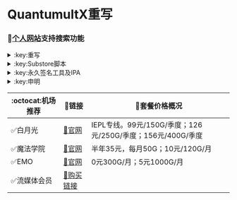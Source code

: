 # QuantumultX重写
### 🔔[个人网站](https://ybnet.ga)支持搜索功能
</details>

<details>
   <summary>:key:重写</summary>    


|:octocat:重写|:link:链接|
|--|--|
|:white_check_mark:重写合集|[:link:链接地址](https://ybnet.ga/rewrite/4in1.conf)|
|:white_check_mark:去广告|[:link:链接地址](https://ybnet.ga/rewrite/startingad.conf)|
|:white_check_mark:去广告mix|[:link:链接地址](https://ybnet.ga/rewrite/adultra.conf)|
|:white_check_mark:去广告mix+|[:link:链接地址](https://ybnet.ga/rewrite/adultraplus.conf)|
|:white_check_mark:百度云加速|[:link:链接地址](https://ybnet.ga/rewrite/BaiduCloud.conf)|
|:white_check_mark:扫描全能王|[:link:链接地址](https://ybnet.ga/rewrite/CamScanner.conf)|
|:white_check_mark:Emby|[:link:链接地址](https://ybnet.ga/rewrite/Emby.conf)|
|:white_check_mark:酷我会员|[:link:链接地址](https://ybnet.ga/rewrite/KuwoVip.conf)|
|:white_check_mark:酷我数字专辑解锁|[:link:链接地址](https://ybnet.ga/rewrite/kuwo-unlock.conf)|
|:white_check_mark:历史价格|[:link:链接地址](https://ybnet.ga/rewrite/Price.conf)|
|:white_check_mark:WPS会员解锁|[:link:链接地址](https://ybnet.ga/rewrite/WPS.conf)|
|:white_check_mark:Nicegram会员解锁|[:link:链接地址](https://ybnet.ga/rewrite/nicegram.conf)|
|:white_check_mark:财新文章解锁|[:link:链接地址](https://ybnet.ga/rewrite/caixin.conf)|
|:white_check_mark:spotify会员解锁|[:link:链接地址](https://ybnet.ga/rewrite/SpotifyPremium.conf)|
|:white_check_mark:SoundCloud Go+|[:link:链接地址](https://ybnet.ga/rewrite/soundcloud.conf)|
|:white_check_mark:代理链路检测|[:link:链接地址](https://ybnet.ga/rewrite/NodeLinkCheck.conf)|
|:white_check_mark:波点音乐|[:link:链接地址](https://ybnet.ga/rewrite/Bodian.conf)|
|:white_check_mark:禁用iOS更新|[:link:链接地址](https://ybnet.ga/rewrite/DisableUpdate.conf)|
|:white_check_mark:奈飞评分|[:link:链接地址](https://ybnet.ga/rewrite/Ratings.conf)|
|:white_check_mark:番茄小说|[:link:链接地址](https://ybnet.ga/rewrite/fanqienovel.conf)|
|:white_check_mark:流利说解锁|[:link:链接地址](https://ybnet.ga/rewrite/lls.conf)|
|:white_check_mark:JibJab|[:link:链接地址](https://ybnet.ga/rewrite/jibjab.conf)|
|:white_check_mark:Mix Camera|[:link:链接地址](https://ybnet.ga/rewrite/mix.conf)|
|:white_check_mark:Picsart|[:link:链接地址](https://ybnet.ga/rewrite/picsart.conf)|
|:white_check_mark:Polarr|[:link:链接地址](https://ybnet.ga/rewrite/polarr.conf)|
|:white_check_mark:皮皮虾|[:link:链接地址](https://ybnet.ga/rewrite/ppx.conf)|
|:white_check_mark:VSCO|[:link:链接地址](https://ybnet.ga/rewrite/vsco.conf)|
|:white_check_mark:小影|[:link:链接地址](https://ybnet.ga/rewrite/xiaoying.conf)|
|:white_check_mark:香蕉视频|[:link:链接地址](https://ybnet.ga/rewrite/xjsp.conf)|
|:white_check_mark:ColorWidgets小组件|[:link:链接地址](https://ybnet.ga/rewrite/colorwidgets.conf)|
|:white_check_mark:Alarmy闹钟解锁|[:link:链接地址](https://ybnet.ga/rewrite/alarmy.conf)|
|:white_check_mark:彩云天气提醒|[:link:链接地址](https://ybnet.ga/rewrite/caiyun.conf)|
|:white_check_mark:Aloha浏览器|[:link:链接地址](https://ybnet.ga/rewrite/aloha.conf)|
|:white_check_mark:BedtimeFan助眠风扇|[:link:链接地址](https://ybnet.ga/rewrite/BedtimeFan.conf)|
|:white_check_mark:Bazaart解锁|[:link:链接地址](https://ybnet.ga/rewrite/bazaart.conf)|
|:white_check_mark:DailyYoga解锁|[:link:链接地址](https://ybnet.ga/rewrite/daily-yoga.conf)|
|:white_check_mark:Darkroom解锁|[:link:链接地址](https://ybnet.ga/rewrite/darkroom.conf)|
|:white_check_mark:Fabulous解锁|[:link:链接地址](https://ybnet.ga/rewrite/fabulous.conf)|
|:white_check_mark:Invideo解锁|[:link:链接地址](https://ybnet.ga/rewrite/invideo.conf)|
|:white_check_mark:忆飞Gif解锁|[:link:链接地址](https://ybnet.ga/rewrite/giftr.conf)|
|:white_check_mark:句读解锁|[:link:链接地址](https://ybnet.ga/rewrite/judou.conf)|
|:white_check_mark:Kika会员解锁|[:link:链接地址](https://ybnet.ga/rewrite/kika.conf)|
|:white_check_mark:Mojo会员解锁|[:link:链接地址](https://ybnet.ga/rewrite/mojo.conf)|
|:white_check_mark:Musixmatch解锁|[:link:链接地址](https://ybnet.ga/rewrite/musixmatch.conf)|
|:white_check_mark:MyFitnessPal解锁|[:link:链接地址](https://ybnet.ga/rewrite/myfitnesspal.conf)|
|:white_check_mark:Now冥想解锁|[:link:链接地址](https://ybnet.ga/rewrite/now.conf)|
|:white_check_mark:奶由壁纸解锁|[:link:链接地址](https://ybnet.ga/rewrite/nybz.conf)|
|:white_check_mark:Piccollage解锁|[:link:链接地址](https://ybnet.ga/rewrite/piccollage.conf)|
|:white_check_mark:Pixelcut解锁|[:link:链接地址](https://ybnet.ga/rewrite/pixelcut.conf)|
|:white_check_mark:时光手账解锁|[:link:链接地址](https://ybnet.ga/rewrite/sgsz.conf)|
|:white_check_mark:ShadowLink解锁会员节点|[:link:链接地址](https://ybnet.ga/rewrite/shadowlinkvpn.conf)|
|:white_check_mark:Smallpdf解锁|[:link:链接地址](https://ybnet.ga/rewrite/smallpdf.conf)|
|:white_check_mark:Tangerine解锁|[:link:链接地址](https://ybnet.ga/rewrite/tangerine.conf)|
|:white_check_mark:Ten Percent解锁|[:link:链接地址](https://ybnet.ga/rewrite/tenpercent.conf)|
|:white_check_mark:迅雷会员解锁|[:link:链接地址](https://ybnet.ga/rewrite/thunder.conf)|
|:white_check_mark:Workout For Women解锁|[:link:链接地址](https://ybnet.ga/rewrite/wfw.conf)|
|:white_check_mark:Widgetsmith解锁|[:link:链接地址](https://ybnet.ga/rewrite/widgetsmith.conf)|
|:white_check_mark:万能变声器解锁|[:link:链接地址](https://ybnet.ga/rewrite/wnbsq.conf)|
|:white_check_mark:指尖时光解锁会员|[:link:链接地址](https://ybnet.ga/rewrite/zjsg.conf)|
|:white_check_mark:傲软抠图会员|[:link:链接地址](https://ybnet.ga/rewrite/apowersoft.conf)|
|:white_check_mark:Appraven Pro|[:link:链接地址](https://ybnet.ga/rewrite/appraven.conf)|
|:white_check_mark:布丁锁屏|[:link:链接地址](https://ybnet.ga/rewrite/bdsp.conf)|
|:white_check_mark:Bilibili 1080P|[:link:链接地址](https://ybnet.ga/rewrite/bili.conf)|
|:white_check_mark:BOOM会员解锁|[:link:链接地址](https://ybnet.ga/rewrite/boom.conf)|
|:white_check_mark:克拉壁纸|[:link:链接地址](https://ybnet.ga/rewrite/clarity.conf)|
|:white_check_mark:彩云天气SVIP|[:link:链接地址](https://ybnet.ga/rewrite/colorweather.conf)|
|:white_check_mark:Ellabook VIP|[:link:链接地址](https://ybnet.ga/rewrite/ellabook.conf)|
|:white_check_mark:Fimo Pro|[:link:链接地址](https://ybnet.ga/rewrite/fimo.conf)|
|:white_check_mark:FT中文网|[:link:链接地址](https://ybnet.ga/rewrite/ft.conf)|
|:white_check_mark:i Love PDF解锁|[:link:链接地址](https://ybnet.ga/rewrite/ilovepdf.conf)|
|:white_check_mark:美图秀秀VIP|[:link:链接地址](https://ybnet.ga/rewrite/meituxx.conf)|
|:white_check_mark:起伏会员解锁|[:link:链接地址](https://ybnet.ga/rewrite/qifu.conf)|
|:white_check_mark:Symbolab Pro|[:link:链接地址](https://ybnet.ga/rewrite/symbolab.conf)|
|:white_check_mark:Pixiv Show|[:link:链接地址](https://raw.githubusercontent.com/I-am-R-E/Functional-Store-Hub/Master/PixivShow/Loon.conf)|
|:white_check_mark:B612咔叽|[:link:链接地址](https://ybnet.ga/rewrite/b612.conf)|
|:white_check_mark:儿歌点点会员|[:link:链接地址](https://ybnet.ga/rewrite/egdd.conf)|
|:white_check_mark:hyperweb会员解锁|[:link:链接地址](https://ybnet.ga/rewrite/hyperweb.conf)|
|:white_check_mark:Molycam会员|[:link:链接地址](https://ybnet.ga/rewrite/molycam.conf)|
|:white_check_mark:Photomath会员|[:link:链接地址](https://ybnet.ga/rewrite/photomath.conf)|
|:white_check_mark:西窗烛解锁|[:link:链接地址](https://ybnet.ga/rewrite/xcz.conf)|
|:white_check_mark:Accuweather解锁|[:link:链接地址](https://ybnet.ga/rewrite/accu.conf)|
|:white_check_mark:Meistertask解锁|[:link:链接地址](https://ybnet.ga/rewrite/meistertask.conf)|
|:white_check_mark:一言解锁|[:link:链接地址](https://ybnet.ga/rewrite/yiyan.conf)|
|:white_check_mark:Fantastical解锁|[:link:链接地址](https://ybnet.ga/rewrite/fantastical.conf)|
|:white_check_mark:云听解锁|[:link:链接地址](https://ybnet.ga/rewrite/yunting.conf)|
|:white_check_mark:豌豆清单解锁|[:link:链接地址](https://ybnet.ga/rewrite/wdqd.conf)|
|:white_check_mark:EMMO解锁|[:link:链接地址](https://ybnet.ga/rewrite/emmo.conf)|
|:white_check_mark:小习惯解锁|[:link:链接地址](https://ybnet.ga/rewrite/xxg.conf)|
|:white_check_mark:读书笔记解锁|[:link:链接地址](https://ybnet.ga/rewrite/dsbj.conf)|
|:white_check_mark:斑马海报解锁|[:link:链接地址](https://ybnet.ga/rewrite/zebra.conf)|
|:white_check_mark:My Plate解锁|[:link:链接地址](https://ybnet.ga/rewrite/myplate.conf)|
|❌I AM解锁|[:link:链接地址](https://ybnet.ga/rewrite/iam.conf)|
|:white_check_mark:iMuseum解锁|[:link:链接地址](https://ybnet.ga/rewrite/imuseum.conf)|
|:white_check_mark:Audiomack解锁|[:link:链接地址](https://ybnet.ga/rewrite/audiomack.conf)|
|:white_check_mark:Grammarly解锁|[:link:链接地址](https://ybnet.ga/rewrite/grammarly.conf)|
|:white_check_mark:TOKCAM解锁|[:link:链接地址](https://ybnet.ga/rewrite/tokcam.conf)|
|:white_check_mark:图图记账解锁|[:link:链接地址](https://ybnet.ga/rewrite/tutu.conf)|
|:white_check_mark:WallCraft解锁|[:link:链接地址](https://ybnet.ga/rewrite/wallcraft.conf)|
|:white_check_mark:新语听书解锁|[:link:链接地址](https://ybnet.ga/rewrite/xyts.conf)|
|:white_check_mark:一甜相机解锁|[:link:链接地址](https://ybnet.ga/rewrite/yitian.conf)|
|:white_check_mark:Grow解锁|[:link:链接地址](https://ybnet.ga/rewrite/grow.conf)|
|:white_check_mark:Xmind思维导图|[:link:链接地址](https://ybnet.ga/rewrite/xmind.conf)|
|:white_check_mark:微信公众号去广告|[:link:链接地址](https://ybnet.ga/rewrite/wechatad.conf)|
|:white_check_mark:微博去广告|[:link:链接地址](https://ybnet.ga/rewrite/weiboad.conf)|
|:white_check_mark:哔哩哔哩去广告|[:link:链接地址](https://ybnet.ga/rewrite/biliad.conf)|
|:white_check_mark:喜马拉雅去广告|[:link:链接地址](https://ybnet.ga/rewrite/xmlyad.conf)|
|:white_check_mark:网易蜗牛阅读|[:link:链接地址](https://ybnet.ga/rewrite/wnds.conf)|
|:white_check_mark:马卡龙玩图|[:link:链接地址](https://ybnet.ga/rewrite/mklwt.conf)|
|:white_check_mark:第一弹解锁|[:link:链接地址](https://ybnet.ga/rewrite/dyd.conf)|
|:white_check_mark:海豚记账本|[:link:链接地址](https://ybnet.ga/rewrite/htjzb.conf)|
|:white_check_mark:PEAK解锁|[:link:链接地址](https://ybnet.ga/rewrite/peak.conf)|
|:white_check_mark:Pillow解锁|[:link:链接地址](https://ybnet.ga/rewrite/pillow.conf)|
|:white_check_mark:PocketLists解锁|[:link:链接地址](https://ybnet.ga/rewrite/pocketlists.conf)|
|:white_check_mark:知音漫客解锁|[:link:链接地址](https://ybnet.ga/rewrite/zymk.conf)|
|:white_check_mark:有道云笔记解锁|[:link:链接地址](https://ybnet.ga/rewrite/ydybj.conf)|
|:white_check_mark:Vista看天下解锁|[:link:链接地址](https://ybnet.ga/rewrite/vista.conf)|
|:white_check_mark:PhotosShop Express会员解锁|[:link:链接地址](https://ybnet.ga/rewrite/photoshop.conf)|
|:white_check_mark:人人视频去广告|[:link:链接地址](https://ybnet.ga/rewrite/rrsp.conf)|
|:white_check_mark:七猫小说解锁|[:link:链接地址](https://ybnet.ga/rewrite/qmxs.conf)|
|:white_check_mark:漫画台小程序解锁|[:link:链接地址](https://ybnet.ga/rewrite/mht.conf)|
|:white_check_mark:Notability解锁|[:link:链接地址](https://ybnet.ga/rewrite/notability.conf)|
|:white_check_mark:爱美剧解锁|[:link:链接地址](https://ybnet.ga/rewrite/amj.conf)|
|:white_check_mark:白描黄金会员|[:link:链接地址](https://ybnet.ga/rewrite/baimiao.conf)|
|:white_check_mark:OldRoll相机解锁|[:link:链接地址](https://ybnet.ga/rewrite/oldroll.conf)|
|:white_check_mark:少年得到解锁会员|[:link:链接地址](https://ybnet.ga/rewrite/sndd.conf)|
|:white_check_mark:大蓝鲸|[:link:链接地址](https://ybnet.ga/rewrite/dalanjing.conf)|
|:white_check_mark:螺畤大语文解锁会员|[:link:链接地址](https://ybnet.ga/rewrite/lsdyw.conf)|
|:white_check_mark:语文趣配音解锁会员|[:link:链接地址](https://ybnet.ga/rewrite/ywqpy.conf)|
|:white_check_mark:配音秀解锁会员|[:link:链接地址](https://ybnet.ga/rewrite/pyx.conf)|
|:white_check_mark:纸条年度会员解锁|[:link:链接地址](https://ybnet.ga/rewrite/zhitiao.conf)|
|:white_check_mark:石墨文档解锁|[:link:链接地址](https://ybnet.ga/rewrite/smwd.conf)|
|:white_check_mark:美篇解锁vip|[:link:链接地址](https://ybnet.ga/rewrite/meipian.conf)|
|:white_check_mark:Adobe LightRoom解锁|[:link:链接地址](https://ybnet.ga/rewrite/lightroom.conf)|
|:white_check_mark:Calm解锁|[:link:链接地址](https://ybnet.ga/rewrite/calm.conf)|
|:white_check_mark:NFC门禁卡公交卡|[:link:链接地址](https://ybnet.ga/rewrite/nfc.conf)|
|:white_check_mark:搜图神器|[:link:链接地址](https://ybnet.ga/rewrite/stsq.conf)|
|:white_check_mark:https抓包|[:link:链接地址](https://ybnet.ga/rewrite/https.conf)|
|:white_check_mark:SSA丝社|[:link:链接地址](https://ybnet.ga/rewrite/ssa.conf)|
|:white_check_mark:小小优趣|[:link:链接地址](https://ybnet.ga/rewrite/xxyq.conf)|
|:white_check_mark:幻影相册|[:link:链接地址](https://ybnet.ga/rewrite/hyxc.conf)|
|:white_check_mark:精塾国学|[:link:链接地址](https://ybnet.ga/rewrite/jsgx.conf)|
|:white_check_mark:PrettyUp|[:link:链接地址](https://ybnet.ga/rewrite/prettyup.conf)|
|:white_check_mark:Cubox|[:link:链接地址](https://ybnet.ga/rewrite/cubox.conf)|
|:white_check_mark:pandora订阅管理|[:link:链接地址](https://ybnet.ga/rewrite/pandora.conf)|
|:white_check_mark:微信阅读积分兑换|[:link:链接地址](https://ybnet.ga/rewrite/wechatread.conf)|请查阅脚本内教程
|:white_check_mark:来音智能陪练|[:link:链接地址](https://ybnet.ga/rewrite/ly.conf)|
|:white_check_mark:熊掌记|[:link:链接地址](https://ybnet.ga/rewrite/xzj.conf)|
|❌Notboring解锁|[:link:链接地址](https://ybnet.ga/rewrite/notboring.conf)|
|:white_check_mark:如期|[:link:链接地址](https://ybnet.ga/rewrite/rq.conf)|
|:white_check_mark:CEO周课|[:link:链接地址](https://ybnet.ga/rewrite/ceo.conf)|
|:white_check_mark:Fileball|[:link:链接地址](https://ybnet.ga/rewrite/fileball.conf)|
|:white_check_mark:1blocker|[:link:链接地址](https://ybnet.ga/rewrite/1blocker.conf)|
|:white_check_mark:AI换脸秀|[:link:链接地址](https://ybnet.ga/rewrite/ai.conf)|
|:white_check_mark:proknockout|[:link:链接地址](https://ybnet.ga/rewrite/proknockout.conf)|
|:white_check_mark:青柠海报|[:link:链接地址](https://ybnet.ga/rewrite/qnhb.conf)|
|:white_check_mark:Faintv|[:link:链接地址](https://ybnet.ga/rewrite/faintv.conf)|
|:white_check_mark:微信听书|[:link:链接地址](https://ybnet.ga/rewrite/wxts.conf)|
|:white_check_mark:人民日报去广告|[:link:链接地址](https://ybnet.ga/rewrite/rmrb.conf)|
|:white_check_mark:爱企查|[:link:链接地址](https://ybnet.ga/rewrite/aqc.conf)|
|:white_check_mark:微信读书免费卡解锁|[:link:链接地址](https://ybnet.ga/rewrite/wxds.conf)|
|:white_check_mark:chic|[:link:链接地址](https://ybnet.ga/rewrite/chic.conf)|
|:white_check_mark:有道词典|[:link:链接地址](https://ybnet.ga/rewrite/ydcd.conf)|
|:white_check_mark:一路听天下|[:link:链接地址](https://ybnet.ga/rewrite/ylttx.conf)|
|:white_check_mark:网速测试大师|[:link:链接地址](https://ybnet.ga/rewrite/wscsds.conf)|
|:white_check_mark:网速管家|[:link:链接地址](https://ybnet.ga/rewrite/wsgj.conf)|
|:white_check_mark:EFEKT美易|[:link:链接地址](https://ybnet.ga/rewrite/efekt.conf)|
|:white_check_mark:WPS稻壳会员|[:link:链接地址](https://ybnet.ga/rewrite/doc.conf)|
|:white_check_mark:米克锁屏|[:link:链接地址](https://ybnet.ga/rewrite/mksp.conf)|
|:white_check_mark:阿布睡前故事|[:link:链接地址](https://ybnet.ga/rewrite/absqgs.conf)|
|:white_check_mark:collart|[:link:链接地址](https://ybnet.ga/rewrite/collart.conf)|
|:white_check_mark:博商小麦|[:link:链接地址](https://ybnet.ga/rewrite/bsxm.conf)|
|:white_check_mark:MEMRISE|[:link:链接地址](https://ybnet.ga/rewrite/memrise.conf)|
|:white_check_mark:堆糖|[:link:链接地址](https://ybnet.ga/rewrite/duitang.conf)|
|:white_check_mark:Flomo|[:link:链接地址](https://ybnet.ga/rewrite/flomo.conf)|
|:white_check_mark:APTV|[:link:链接地址](https://ybnet.ga/rewrite/aptv.conf)|
|:white_check_mark:香哈菜谱大全|[:link:链接地址](https://ybnet.ga/rewrite/cp.conf)|
|:white_check_mark:长相思|[:link:链接地址](https://ybnet.ga/rewrite/cxs.conf)|
|:white_check_mark:电子请柬制作|[:link:链接地址](https://ybnet.ga/rewrite/dzqj.conf)|
|:white_check_mark:黄油相机|[:link:链接地址](https://ybnet.ga/rewrite/hyxj.conf)|
|:white_check_mark:Lingokids|[:link:链接地址](https://ybnet.ga/rewrite/lingokids.conf)|
|:white_check_mark:百度文库阅读解锁|[:link:链接地址](https://ybnet.ga/rewrite/bdwk.conf)|
|:white_check_mark:Craft|[:link:链接地址](https://ybnet.ga/rewrite/craft.conf)|
|:white_check_mark:Panda小组件|[:link:链接地址](https://ybnet.ga/rewrite/panda.conf)|
|:white_check_mark:Keep|[:link:链接地址](https://ybnet.ga/rewrite/keep.conf)|
|:white_check_mark:Documents|[:link:链接地址](https://ybnet.ga/rewrite/documents.conf)|
|:white_check_mark:Planny|[:link:链接地址](https://ybnet.ga/rewrite/plany.conf)|
|:white_check_mark:Ego Reader|[:link:链接地址](https://ybnet.ga/rewrite/ego.conf)|
|:white_check_mark:极速扫描仪|[:link:链接地址](https://ybnet.ga/rewrite/jssmy.conf)|
|:white_check_mark:指尖笔记|[:link:链接地址](https://ybnet.ga/rewrite/zjbj.conf)|
|:white_check_mark:钱迹|[:link:链接地址](https://ybnet.ga/rewrite/qj.conf)|
|:white_check_mark:Agenda|[:link:链接地址](https://ybnet.ga/rewrite/agenda.conf)|
|:white_check_mark:多重搜索|[:link:链接地址](https://ybnet.ga/rewrite/multisearch.conf)|
|:white_check_mark:即刻运动|[:link:链接地址](https://ybnet.ga/rewrite/jkyd.conf)|
|:white_check_mark:Day One|[:link:链接地址](https://ybnet.ga/rewrite/dayone.conf)|
|:white_check_mark:Usage|[:link:链接地址](https://ybnet.ga/rewrite/usage.conf)|
|:white_check_mark:谜底时钟|[:link:链接地址](https://ybnet.ga/rewrite/mdsz.conf)|
|:white_check_mark:MoneyThings|[:link:链接地址](https://ybnet.ga/rewrite/moneythings.conf)|
|:white_check_mark:手机扫描仪|[:link:链接地址](https://ybnet.ga/rewrite/sjsmy.conf)|
|:white_check_mark:Sorted|[:link:链接地址](https://ybnet.ga/rewrite/sorted.conf)|
|:white_check_mark:尽简衣橱|[:link:链接地址](https://ybnet.ga/rewrite/jjyc.conf)|
|:white_check_mark:看理想|[:link:链接地址](https://ybnet.ga/rewrite/klx.conf)|
|:white_check_mark:目标地图|[:link:链接地址](https://ybnet.ga/rewrite/mbdt.conf)|
|:white_check_mark:拼图酱|[:link:链接地址](https://ybnet.ga/rewrite/ptj.conf)|
|:white_check_mark:向日葵阅读|[:link:链接地址](https://ybnet.ga/rewrite/xrk.conf)|
|:white_check_mark:卡片日记|[:link:链接地址](https://ybnet.ga/rewrite/kprj.conf)|
|:white_check_mark:莉景天气|[:link:链接地址](https://ybnet.ga/rewrite/ljtq.conf)|
|:white_check_mark:Motivation|[:link:链接地址](https://ybnet.ga/rewrite/motivation.conf)|
|:white_check_mark:PDF Viewer|[:link:链接地址](https://ybnet.ga/rewrite/pdfviewer.conf)|
|:white_check_mark:Percento|[:link:链接地址](https://ybnet.ga/rewrite/percento.conf)|
|:white_check_mark:Pixelance|[:link:链接地址](https://ybnet.ga/rewrite/pixelance.conf)|
|:white_check_mark:Retake|[:link:链接地址](https://ybnet.ga/rewrite/retake.conf)|
|:white_check_mark:色采|[:link:链接地址](https://ybnet.ga/rewrite/sc.conf)|
|:white_check_mark:闪萌表情|[:link:链接地址](https://ybnet.ga/rewrite/smbq.conf)|
|:white_check_mark:音频剪辑|[:link:链接地址](https://ybnet.ga/rewrite/ypjj.conf)|
|:white_check_mark:Varlens|[:link:链接地址](https://ybnet.ga/rewrite/varlens.conf)|
|:white_check_mark:一木记账|[:link:链接地址](https://ybnet.ga/rewrite/ymjz.conf)|
|:white_check_mark:Drafts|[:link:链接地址](https://ybnet.ga/rewrite/drafts.conf)|
|:white_check_mark:叮叮水印相机|[:link:链接地址](https://ybnet.ga/rewrite/ddsyxj.conf)|
|:white_check_mark:Emote|[:link:链接地址](https://ybnet.ga/rewrite/emote.conf)|
|:white_check_mark:灵敢足迹|[:link:链接地址](https://ybnet.ga/rewrite/lgzj.conf)|
|:white_check_mark:7分钟HIIT运动|[:link:链接地址](https://ybnet.ga/rewrite/seven.conf)|
|:white_check_mark:私密相册管家|[:link:链接地址](https://ybnet.ga/rewrite/smxcgj.conf)|
|:white_check_mark:FitnessView|[:link:链接地址](https://ybnet.ga/rewrite/fnv.conf)|
|:white_check_mark:TODO清单|[:link:链接地址](https://ybnet.ga/rewrite/todo.conf)|
|:white_check_mark:淘票票评分|[:link:链接地址](https://ybnet.ga/rewrite/tpp.conf)|
|:white_check_mark:天天豆|[:link:链接地址](https://ybnet.ga/rewrite/ttd.conf)|
|:white_check_mark:咖映|[:link:链接地址](https://ybnet.ga/rewrite/ky.conf)|
|:white_check_mark:VCUS|[:link:链接地址](https://ybnet.ga/rewrite/vcus.conf)|
|:white_check_mark:傲软PDF编辑|[:link:链接地址](https://ybnet.ga/rewrite/arpdfbj.conf)|
|:white_check_mark:傲软投屏|[:link:链接地址](https://ybnet.ga/rewrite/artp.conf)|
|:white_check_mark:幻休|[:link:链接地址](https://ybnet.ga/rewrite/hx.conf)|
|:white_check_mark:绘影字幕|[:link:链接地址](https://ybnet.ga/rewrite/hyzm.conf)|
|:white_check_mark:汇中考|[:link:链接地址](https://ybnet.ga/rewrite/hzk.conf)|
|:white_check_mark:iScreen|[:link:链接地址](https://ybnet.ga/rewrite/iscreen.conf)|
|:white_check_mark:小组件盒子|[:link:链接地址](https://ybnet.ga/rewrite/xzjhz.conf)|
|:white_check_mark:佐糖|[:link:链接地址](https://ybnet.ga/rewrite/zt.conf)|
|:white_check_mark:飞鱼计划|[:link:链接地址](https://ybnet.ga/rewrite/fyjh.conf)|
|:white_check_mark:过期啦|[:link:链接地址](https://ybnet.ga/rewrite/gql.conf)|
|:white_check_mark:乃糖小组件|[:link:链接地址](https://ybnet.ga/rewrite/nt.conf)|
|:white_check_mark:一书一课|[:link:链接地址](https://ybnet.ga/rewrite/ysyk.conf)|
|:white_check_mark:充电助手|[:link:链接地址](https://ybnet.ga/rewrite/cdzs.conf)|
|:white_check_mark:电视家|[:link:链接地址](https://ybnet.ga/rewrite/dsj.conf)|
|:white_check_mark:Endel|[:link:链接地址](https://ybnet.ga/rewrite/endel.conf)| 
|:white_check_mark:格至日记|[:link:链接地址](https://ybnet.ga/rewrite/gzrj.conf)|  
|:white_check_mark:高德地图去广告|[:link:链接地址](https://ybnet.ga/rewrite/gddt.conf)|  
|:white_check_mark:好事发生|[:link:链接地址](https://ybnet.ga/rewrite/hsfs.conf)|  
|:white_check_mark:简讯|[:link:链接地址](https://ybnet.ga/rewrite/jianxun.conf)|
|:white_check_mark:可拍|[:link:链接地址](https://ybnet.ga/rewrite/kepai.conf)|
|:white_check_mark:Lifeviewer|[:link:链接地址](https://ybnet.ga/rewrite/lifeviewer.conf)|
|:white_check_mark:Relens|[:link:链接地址](https://ybnet.ga/rewrite/relens.conf)|
|:white_check_mark:Vivacut|[:link:链接地址](https://ybnet.ga/rewrite/vivacut.conf)|
|:white_check_mark:Watchout|[:link:链接地址](https://ybnet.ga/rewrite/watchout.conf)|
|:white_check_mark:无痕去水印|[:link:链接地址](https://ybnet.ga/rewrite/whqsy.conf)|
|:white_check_mark:一键换脸|[:link:链接地址](https://ybnet.ga/rewrite/yjhl.conf)|
|:white_check_mark:节点信息查询|[:link:链接地址](https://ybnet.ga/rewrite/ip-api.js)|
|:white_check_mark:流媒体解锁查询|[:link:链接地址](https://ybnet.ga/rewrite/media-check.js)|
|:white_check_mark:Styleart|[:link:链接地址](https://ybnet.ga/rewrite/styleart.conf)|
|:white_check_mark:7动|[:link:链接地址](https://ybnet.ga/rewrite/7dong.conf)|
|:white_check_mark:海报工厂|[:link:链接地址](https://ybnet.ga/rewrite/hbgc.conf)|  
|:white_check_mark:我的番茄|[:link:链接地址](https://ybnet.ga/rewrite/wdfq.conf)|  
|:white_check_mark:FoMz|[:link:链接地址](https://ybnet.ga/rewrite/fomz.conf)|  
|:white_check_mark:日杂相机|[:link:链接地址](https://ybnet.ga/rewrite/rzxj.conf)|
|:white_check_mark:古诗词大全|[:link:链接地址](https://ybnet.ga/rewrite/gscdq.conf)|
|:white_check_mark:Mondly|[:link:链接地址](https://ybnet.ga/rewrite/mondly.conf)|
|:white_check_mark:猫头鹰文件|[:link:链接地址](https://ybnet.ga/rewrite/mtywj.conf)|
|:white_check_mark:YouTube去广告|[:link:链接地址](https://ybnet.ga/rewrite/youtube.conf)|
|:white_check_mark:汉堡儿童故事|[:link:链接地址](https://ybnet.ga/rewrite/hbetgs.conf)|
|:white_check_mark:iconKiller|[:link:链接地址](https://ybnet.ga/rewrite/iconkiller.conf)|
|:white_check_mark:一寸证件照|[:link:链接地址](https://ybnet.ga/rewrite/yczjz.conf)|
|:white_check_mark:中华诗词库|[:link:链接地址](https://ybnet.ga/rewrite/zhsck.conf)|
|:white_check_mark:字体册|[:link:链接地址](https://ybnet.ga/rewrite/ztc.conf)|
|:white_check_mark:配音|[:link:链接地址](https://ybnet.ga/rewrite/peiyin.conf)|
|:white_check_mark:AdGuard|[:link:链接地址](https://ybnet.ga/rewrite/adguard.conf)|
|:white_check_mark:阿里云盘签到|[:link:链接地址](https://ybnet.ga/rewrite/aliyun.conf)|
|:white_check_mark:油价定时提醒|[:link:链接地址](https://raw.githubusercontent.com/deezertidal/shadowrocket-rules/main/js/oil.js)|
|:white_check_mark:生活指数定时提醒|[:link:链接地址](https://raw.githubusercontent.com/deezertidal/shadowrocket-rules/main/js/lifeindex.js)|





****
* 解锁类插件一般需要登录账号恢复购买，如不生效，请卸载重装。
* 除集合类外，脚本插件均署名原作者，如有署名错误，请联系邮箱更正。
* 如需修改或分享，请保留作者信息。
</details>




<details>
  <summary>:key:Substore脚本</summary>  
  
|:octocat:Sub-Store脚本|:link:链接|:pushpin:操作说明|
|--|--|--|
|:white_check_mark:脚本操作：重命名|[:link:链接地址](https://raw.githubusercontent.com/qwerzl/rename.js/main/rename.js#input=zh&output=zh&airport=你需要的机场名)|SubStore-订阅编辑-添加操作-脚本操作-粘贴链接（自行修改自己的机场名）
|:white_check_mark:脚本过滤：筛选80 443端口|[:link:链接地址](https://raw.githubusercontent.com/deezertidal/private/main/port-filter.js)|SubStore-订阅编辑-添加操作-脚本过滤-粘贴链接
|:white_check_mark:脚本过滤：筛选80,443，vmess,ws节点(免流节点)|[:link:链接地址](https://raw.githubusercontent.com/deezertidal/private/main/nodes-filter.js)|SubStore-订阅编辑-添加操作-脚本过滤-粘贴链接
|:white_check_mark:脚本操作：修改host混淆|[:link:链接地址](https://raw.githubusercontent.com/deezertidal/private/main/vmess-host.js)|SubStore-订阅编辑-添加操作-脚本操作-粘贴链接（自行修改参数）
</details>


<details>

  <summary>:key:永久签名工具及IPA</summary>  
  
|:octocat:签名工具|:link:链接|:pushpin:操作说明|
|--|--|--|
|:white_check_mark:TrollStore 永久签名|[:link:教程](https://github.com/deezertidal/shadowrocket-rules/blob/main/TrollStore.MD)|支持iOS14.0-15.4.1
|:white_check_mark:Youtube.ipa|[:link:链接地址](https://github.com/qnblackcat/uYouPlus/releases/download/v18.08.1-2.3.1/uYouPlus_18.08.1_2.3.1.ipa)|去广告 后台播放音乐 画中画
|:white_check_mark:微信双开.ipa|[:link:链接地址](https://github.com/zwf234/WeChat/releases)|双开
|:white_check_mark:Appstore++|[:link:链接地址](https://ipa.store/2886.html)|降级工具
|:white_check_mark:Tiktok.ipa|[:link:链接地址](https://drive.google.com/file/d/1XMbpcMiv2yYEw6ApYG8sCL9oGNbPpcJ5/view?usp=drivesdk)|内置换区功能
|:white_check_mark:No homebar|[:link:链接地址](https://appdb.to/app/cydia/1900001061)|隐藏屏幕底部横条
|:white_check_mark:Trollspeed.ipa|[:link:链接地址](https://drive.google.com/file/d/17HIcHpiclJnFi_pAVpc71rTsDAL3JKCn/view)|显示网速
|:white_check_mark:其他.ipa|[:link:链接地址](https://appdb.to/search/?type=cydia)，[:link:链接地址](https://ipa.store)|



</details>


 <details>
  <summary>:key:申明</summary>

## :warning:免责声明：

* 本项目涉及的任何解锁和解密分析脚本仅用于资源共享和学习研究，不能保证其合法性，准确性，完整性和有效性，请根据情况自行判断.

* 间接使用脚本的任何用户，包括但不限于建立VPS或在某些行为违反国家/地区法律或相关法规的情况下进行传播, 本项目对于由此引起的任何隐私泄漏或其他后果概不负责.

* 请勿将Script项目的任何内容用于商业或非法目的，否则后果自负.

* 如果任何单位或个人认为该项目的脚本可能涉嫌侵犯其权利，则应及时通知并提供身份证明，所有权证明，我们将在收到认证文件后删除相关脚本.

* 对任何脚本问题概不负责，包括但不限于由任何脚本错误导致的任何损失或损害.

* 您必须在下载后的24小时内从计算机或手机中完全删除以上内容.

* 任何以任何方式查看此项目的人或直接或间接使用该Script项目的任何脚本的使用者都应仔细阅读此声明。保留随时更改或补充此免责声明的权利。一旦使用并复制了任何相关脚本或Script项目的规则，则视为您已接受此免责声明.

### 特别感谢（排名不分先后,如有遗漏请提醒补充）：

* [@ddgksf2013](https://github.com/ddgksf2013)

* [@Marol62926](https://github.com/Marol62926)

* [@Tartarus2014](https://github.com/Tartarus2014)

* [@I-am-R-E](https://github.com/I-am-R-E)

* [@yqc007](https://github.com/yqc007)

* [@nzw9314](https://github.com/nzw9314)

* [@Qure](https://github.com/Koolson/Qure)

* [@Orz](https://github.com/Orz-3/mini)

* [@NobyDa](https://github.com/NobyDa)

* [@lhie1](https://github.com/lhie1)

* [@ConnersHua](https://github.com/ConnersHua)

* [@chavyleung](https://github.com/chavyleung)

* [@yichahucha](https://github.com/yichahucha)

* [@langkhach270389](https://github.com/langkhach270389)

* [@Choler](https://github.com/Choler)

* [@onewayticket255](https://github.com/onewayticket255)

* [@NavePnow](https://github.com/NavePnow)

* [@Meeta](https://github.com/MeetaGit)

* [@Neurogram-R](https://github.com/Neurogram-R)

* [@sazs34](https://github.com/sazs34)

* [@uniqueque](https://github.com/uniqueque)

* [@eHpo](https://github.com/eHpo1/Rules)

* [@Sunert](https://github.com/Sunert/Scripts)

* [@songyangzz](https://github.com/songyangzz/QuantumultX.git)

* [@zZPiglet](https://github.com/zZPiglet/Task.git)

* [@Peng-YM](https://github.com/Peng-YM/QuanX)

* [@evilbutcher](https://github.com/evilbutcher/Quantumult_X/tree/master)

* [@lxk0301](https://gitee.com/lxk0301/jd_scripts/tree/master/)

* [@toulanboy](https://github.com/toulanboy/scripts)

* [@lowking](https://github.com/lowking/Scripts)
 </details>

|:octocat:机场推荐|:link:链接| :pushpin:套餐价格概况
|--|--|--|
|:white_check_mark:白月光|[:link:官网](https://www.bygcloud.com/#/register?code=DX4iT5B4)|IEPL专线。99元/150G/季度；126元/250G/季度；156元/400G/季度
|:white_check_mark:魔法学院|[:link:官网](https://2220.it/register?aff=GNs68S4XWT)|半年35元，每月50G；10元/120G/月
|:white_check_mark:EMO|[:link:官网](https://yyds.emovpn.top/#/register?code=7KLxhYOS)|0元300G/月；5元1000G/月
|:white_check_mark:流媒体会员|[:link:购买链接](https://ihezu.gold/r8YMSR)|  
